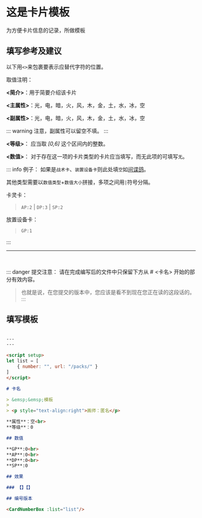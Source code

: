 
# 这是卡片模板

为方便卡片信息的记录，所做模板

## 填写参考及建议

以下用`<>`来包裹要表示应替代字符的位置。

取值注明：

**<简介>**：用于简要介绍该卡片

**<主属性>**：光，电，暗，火，风，木，金，土，水，冰，空

**<副属性>**：光，电，暗，火，风，木，金，土，水，冰，空

::: warning
注意，副属性可以留空不填。
:::

**<等级>**： 应当取 *[0,6]* 这个区间内的整数。

**<数值>**： 对于存在这一项的卡片类型的卡片应当填写，而无此项的可填写`无`。

::: info 例子：
如果是`战术卡`、`装置设备卡`则此处填`空`如[间谍鸽](../cards/间谍鸽.md)。

其他类型需要以`数值类型`+`数值大小`拼接，多项之间用`|`符号分隔。<br/>

卡灵卡：
> `AP:2` | `DP:3` | `SP:2`

放置设备卡：
> `GP:1`

:::

<hr/>

<br/>

::: danger 提交注意：
请在完成编写后的文件中只保留下方从 # <卡名> 开始的部分有效内容。
> 也就是说，在您提交的版本中，您应该是看不到现在您正在读的这段话的。
:::

## 填写模板

```md

---
---

<script setup>
let list = [
    { number: "", url: "/packs/" }
]
</script>

# 卡名

> &emsp;&emsp;模板
>
> <p style="text-align:right">画师：匿名</p>

**属性**：空<br>
**等级**：0

## 数值

**GP**:0<br>
**AP**:0<br>
**DP**:0<br>
**SP**:0

## 效果

### 【】【】

## 编号版本

<CardNumberBox :list="list"/>

```